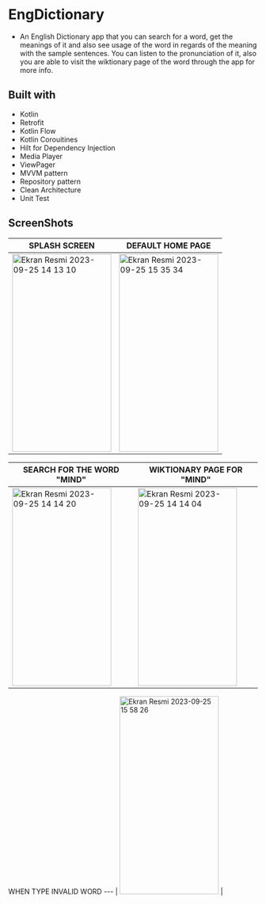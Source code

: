 # EngDictionary

- An English Dictionary app that you can search for a word, get the meanings of it and also see usage of the word in regards of the meaning with the sample sentences. You can listen to the pronunciation of it, also you are able to visit the wiktionary page of the word through the app for more info.
 
## Built with

- Kotlin
- Retrofit
- Kotlin Flow
- Kotlin Corouitines
- Hilt for Dependency Injection
- Media Player
- ViewPager
- MVVM pattern
- Repository pattern
- Clean Architecture
- Unit Test

## ScreenShots

SPLASH SCREEN | DEFAULT HOME PAGE 
--- | --- |
<img width="200" height="400" alt="Ekran Resmi 2023-09-25 14 13 10" src="https://github.com/melikegoren/EngDictionary/assets/79282676/2bb0250a-e10c-40bc-ae13-052c56ece0c6">  | <img width="200" height="400" alt="Ekran Resmi 2023-09-25 15 35 34" src="https://github.com/melikegoren/EngDictionary/assets/79282676/0fadc8a5-a873-455e-a54d-47cbc801ba13">  |

SEARCH FOR THE WORD "MIND" | WIKTIONARY PAGE FOR "MIND"  
--- | --- |
<img width="200" height="400" alt="Ekran Resmi 2023-09-25 14 14 20" src="https://github.com/melikegoren/EngDictionary/assets/79282676/14ab9e68-f8ca-4101-be32-b068ed3de978"> |  <img width="200" height="400" alt="Ekran Resmi 2023-09-25 14 14 04" src="https://github.com/melikegoren/EngDictionary/assets/79282676/b6dc196c-25e7-49b3-980e-3a92fc341b52"> |

WHEN TYPE INVALID WORD 
--- |
<img width="200" height="400" alt="Ekran Resmi 2023-09-25 15 58 26" src="https://github.com/melikegoren/EngDictionary/assets/79282676/e7829b58-e8f4-43ee-8cc9-db362a9756aa"> |




  
